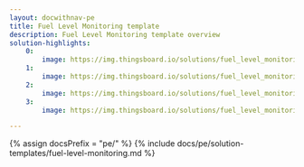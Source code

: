 ```yaml
---
layout: docwithnav-pe
title: Fuel Level Monitoring template
description: Fuel Level Monitoring template overview
solution-highlights:
    0:
        image: https://img.thingsboard.io/solutions/fuel_level_monitoring/fuel-monitoring-1.png
    1:
        image: https://img.thingsboard.io/solutions/fuel_level_monitoring/fuel-monitoring-2.png
    2:
        image: https://img.thingsboard.io/solutions/fuel_level_monitoring/fuel-monitoring-3.png
    3:
        image: https://img.thingsboard.io/solutions/fuel_level_monitoring/fuel-monitoring-4.png

---
```


{% assign docsPrefix = "pe/" %}
{% include docs/pe/solution-templates/fuel-level-monitoring.md %}
